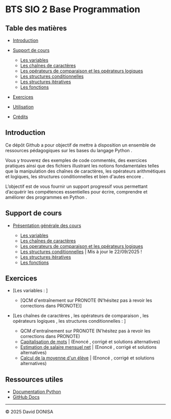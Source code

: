 # BTS SIO 2 Base Programmation

## Table des matières
- [Introduction](#introduction)
- [Support de cours](#support-de-cours)
    - [Les variables](#les-variables)
    - [Les chaînes de caractères](#les-chaînes-de-caractères)
    - [Les opérateurs de comparaison et les opérateurs logiques](#les-operateurs-de-comparaison-et-les-opérateurs_logiques)
    - [Les structures conditionnelles](#les-structures-conditionnelles)
    - [Les structures itératives](#les-structures-itératives)
    - [Les fonctions](#les-fonctions)
    
- [Exercices](#exercices)

- [Utilisation](#utilisation)
- [Crédits](#crédits)

## Introduction

Ce dépôt Github a pour objectif de mettre à disposition un ensemble de ressources pédagogiques sur les bases du langage Python .

Vous y trouverez des exemples de code commentés, des exercices pratiques ainsi que des fichiers illustrant les notions fondamentales telles que la manipulation des chaînes de caractères, les opérateurs arithmétiques et logiques, les structures conditionnelles et bien d'autes encore . 

L’objectif est de vous fournir un support progressif vous permettant d’acquérir les compétences essentielles pour écrire, comprendre et améliorer des programmes en Python .

## Support de cours

- [Présentation générale des cours](01_cours/presentation_generale_des_cours.pdf)

  - [Les variables](01_cours/demos/01_variables/01_variables.py)
  - [Les chaînes de caractères](01_cours/demos/02_manip_strings/02_manip_strings.py)
  - [Les operateurs de comparaison et les opérateurs logiques](01_cours/demos/03_operateurs/03_operateurs.py)
  - [Les structures conditionnelles](01_cours/demos/04_struct_conditionnelles/04_struct_conditionnelles.py) | Mis à jour le 22/09/2025 !
  - [Les structures itératives](01_cours/demos/05_struct_iteratives/05_struct_iteratives.py)
  - [Les fonctions](01_cours/demos/06_fonctions/06_fonctions.py)

## Exercices

- [Les variables : ]

  - [QCM d'entraînement sur PRONOTE (N'hésitez pas à revoir les corrections dans PRONOTE)]

- [Les chaînes de caractères , les opérateurs de comparaison , les opérateurs logiques , les structures conditionnelles : ]

  - QCM d'entraînement sur PRONOTE
    (N'hésitez pas à revoir les corrections dans PRONOTE)
  - [Capitalisation de mots](02_exercices/02_manip_strings/chaines_capitalisation_de_noms.pdf) | (Enoncé , corrigé et solutions alternatives)
  - [Estimation de salaire mensuel net](02_exercices/02_manip_strings/chaines_estimation_salaire_mensuel_net.pdf) | (Enoncé , corrigé et solutions alternatives)
  - [Calcul de la moyenne d'un élève](02_exercices/02_manip_strings/chaines_moyenne_eleve.pdf) | (Enoncé , corrigé et solutions alternatives)

## Ressources utiles

- [Documentation Python](https://docs.python.org/fr/3/)
- [GitHub Docs](https://docs.github.com/fr)

---

© 2025 David DONISA

